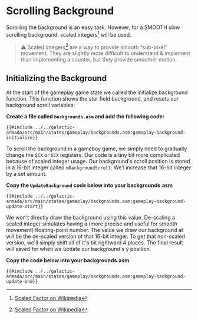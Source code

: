 
# Scrolling Background

Scrolling the background is an easy task. However, for a SMOOTH slow scrolling background: scaled integers[^1] will be used.

>⚠️ Scaled Integers[^1] are a way to provide smooth “sub-pixel” movement. They are slightly more difficult to understand & implement than implementing a counter, but they provide smoother motion.

## Initializing the Background

At the start of the gameplay game state we called the initialize background function. This function shows the star field background, and resets our background scroll variables:

**Create a file called `backgrounds.asm` and add the following code:**

```rgbasm,linenos,start={{#line_no_of "" ../../galactic-armada/src/main/states/gameplay/backgrounds.asm:gameplay-background-initialize}}
{{#include ../../galactic-armada/src/main/states/gameplay/backgrounds.asm:gameplay-background-initialize}}
```

To scroll the background in a gameboy game, we simply need to gradually change the `SCX` or `SCX` registers. Our code is a tiny bit more complicated because of scaled integer usage. Our background's scroll position is stored in a 16-bit integer called `mBackgroundScroll`. We'l increase that 16-bit integer by a set amount.

**Copy the `UpdateBackground` code below into your backgrounds.asm**

```rgbasm,linenos,start={{#line_no_of "" ../../galactic-armada/src/main/states/gameplay/backgrounds.asm:gameplay-background-update-start}}
{{#include ../../galactic-armada/src/main/states/gameplay/backgrounds.asm:gameplay-background-update-start}}
``` 

We won't directly draw the background using this value. De-scaling a scaled integer simulates having a (more precise and useful for smooth movement) floating-point number. The value we draw our background at will be the de-scaled version of that 16-bit integer. To get that non-scaled version, we'll simply shift all of it's bit rightward 4 places. The final result will saved for when we update our background's y position.

**Copy the code below into your backgrounds.asm**

```rgbasm,linenos,start={{#line_no_of "" ../../galactic-armada/src/main/states/gameplay/backgrounds.asm:gameplay-background-update-end}}
{{#include ../../galactic-armada/src/main/states/gameplay/backgrounds.asm:gameplay-background-update-end}}
``` 

[^1]: [Scaled Factor on Wikipedia](https://en.wikipedia.org/wiki/Scale_factor_(computer_science))